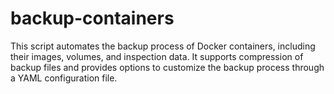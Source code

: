 # backup-containers
This script automates the backup process of Docker containers, including their images, volumes, and inspection data. It supports compression of backup files and provides options to customize the backup process through a YAML configuration file.
